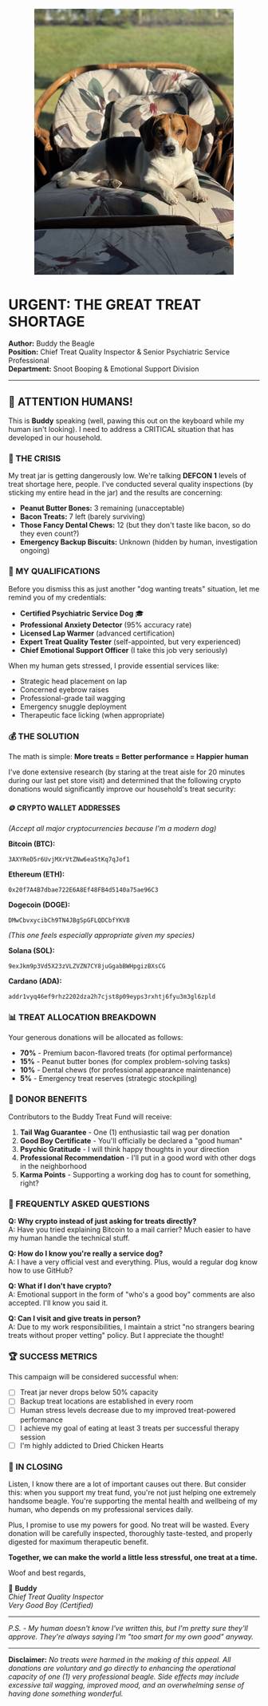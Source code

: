 <p align="center">
    <img src="https://raw.githubusercontent.com/cyber-boost/helix/refs/heads/master/media/buddy.jpeg" alt="Helix Chief k9" width="400"/>
</p>

# URGENT: THE GREAT TREAT SHORTAGE

**Author:** Buddy the Beagle  
**Position:** Chief Treat Quality Inspector & Senior Psychiatric Service Professional  
**Department:** Snoot Booping & Emotional Support Division  

---

## 📢 ATTENTION HUMANS!

This is **Buddy** speaking (well, pawing this out on the keyboard while my human isn't looking). I need to address a CRITICAL situation that has developed in our household.

### 🚨 THE CRISIS

My treat jar is getting dangerously low. We're talking **DEFCON 1** levels of treat shortage here, people. I've conducted several quality inspections (by sticking my entire head in the jar) and the results are concerning:

- **Peanut Butter Bones:** 3 remaining (unacceptable)
- **Bacon Treats:** 7 left (barely surviving)
- **Those Fancy Dental Chews:** 12 (but they don't taste like bacon, so do they even count?)
- **Emergency Backup Biscuits:** Unknown (hidden by human, investigation ongoing)

### 🎯 MY QUALIFICATIONS

Before you dismiss this as just another "dog wanting treats" situation, let me remind you of my credentials:

- **Certified Psychiatric Service Dog** 🎓
- **Professional Anxiety Detector** (95% accuracy rate)
- **Licensed Lap Warmer** (advanced certification)
- **Expert Treat Quality Tester** (self-appointed, but very experienced)
- **Chief Emotional Support Officer** (I take this job very seriously)

When my human gets stressed, I provide essential services like:
- Strategic head placement on lap
- Concerned eyebrow raises
- Professional-grade tail wagging
- Emergency snuggle deployment
- Therapeutic face licking (when appropriate)

### 💰 THE SOLUTION

The math is simple: **More treats = Better performance = Happier human**

I've done extensive research (by staring at the treat aisle for 20 minutes during our last pet store visit) and determined that the following crypto donations would significantly improve our household's treat security:

#### 🪙 CRYPTO WALLET ADDRESSES
*(Accept all major cryptocurrencies because I'm a modern dog)*

**Bitcoin (BTC):**
```
3AXYReD5r6UvjMXrVtZNw6eaStKq7qJof1
```

**Ethereum (ETH):**
```
0x20f7A4B7dbae722E6A8Ef48FB4d5140a75ae96C3
```

**Dogecoin (DOGE):**
```
DMwCbvxycibCh9TN4JBgSpGFLQDCbfYKVB
```
*(This one feels especially appropriate given my species)*

**Solana (SOL):**
```
9exJkm9p3Vd5X23zVLZVZN7CY8juGgabBWHpgizBXsCG
```

**Cardano (ADA):**
```
addr1vyq46ef9rhz2202dza2h7cjst8p09eyps3rxhtj6fyu3m3gl6zpld
```

### 📊 TREAT ALLOCATION BREAKDOWN

Your generous donations will be allocated as follows:

- **70%** - Premium bacon-flavored treats (for optimal performance)
- **15%** - Peanut butter bones (for complex problem-solving tasks)
- **10%** - Dental chews (for professional appearance maintenance)
- **5%** - Emergency treat reserves (strategic stockpiling)

### 🎁 DONOR BENEFITS

Contributors to the Buddy Treat Fund will receive:

1. **Tail Wag Guarantee** - One (1) enthusiastic tail wag per donation
2. **Good Boy Certificate** - You'll officially be declared a "good human"
3. **Psychic Gratitude** - I will think happy thoughts in your direction
4. **Professional Recommendation** - I'll put in a good word with other dogs in the neighborhood
5. **Karma Points** - Supporting a working dog has to count for something, right?

### 🤔 FREQUENTLY ASKED QUESTIONS

**Q: Why crypto instead of just asking for treats directly?**  
A: Have you tried explaining Bitcoin to a mail carrier? Much easier to have my human handle the technical stuff.

**Q: How do I know you're really a service dog?**  
A: I have a very official vest and everything. Plus, would a regular dog know how to use GitHub?

**Q: What if I don't have crypto?**  
A: Emotional support in the form of "who's a good boy" comments are also accepted. I'll know you said it.

**Q: Can I visit and give treats in person?**  
A: Due to my work responsibilities, I maintain a strict "no strangers bearing treats without proper vetting" policy. But I appreciate the thought!

### 🏆 SUCCESS METRICS

This campaign will be considered successful when:

- [ ] Treat jar never drops below 50% capacity
- [ ] Backup treat locations are established in every room
- [ ] Human stress levels decrease due to my improved treat-powered performance
- [ ] I achieve my goal of eating at least 3 treats per successful therapy session
- [ ] I'm highly addicted to Dried Chicken Hearts 

### 🙏 IN CLOSING

Listen, I know there are a lot of important causes out there. But consider this: when you support my treat fund, you're not just helping one extremely handsome beagle. You're supporting the mental health and wellbeing of my human, who depends on my professional services daily.

Plus, I promise to use my powers for good. No treat will be wasted. Every donation will be carefully inspected, thoroughly taste-tested, and properly digested for maximum therapeutic benefit.

**Together, we can make the world a little less stressful, one treat at a time.**

Woof and best regards,

🐾 **Buddy**  
*Chief Treat Quality Inspector*  
*Very Good Boy (Certified)*

---

*P.S. - My human doesn't know I've written this, but I'm pretty sure they'll approve. They're always saying I'm "too smart for my own good" anyway.*

---

**Disclaimer:** *No treats were harmed in the making of this appeal. All donations are voluntary and go directly to enhancing the operational capacity of one (1) very professional beagle. Side effects may include excessive tail wagging, improved mood, and an overwhelming sense of having done something wonderful.*

